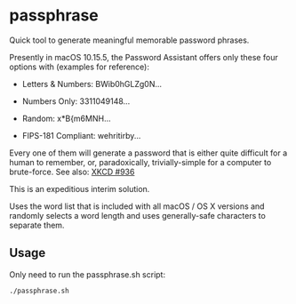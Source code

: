# passphrase
Quick tool to generate meaningful memorable password phrases.

Presently in macOS 10.15.5, the Password Assistant offers only these four options with (examples for reference):

* Letters & Numbers: BWib0hGLZg0N...

* Numbers Only: 3311049148...

* Random: x*B{m6MNH\...

* FIPS-181 Compliant: wehritirby...

Every one of them will generate a password that is either quite difficult for a human to remember, or, paradoxically, trivially-simple for a computer to brute-force. See also: [XKCD #936](https://xkcd.com/936/)

This is an expeditious interim solution.

Uses the word list that is included with all macOS / OS X versions and randomly selects a word length and uses generally-safe characters to separate them.

## Usage
Only need to run the passphrase.sh script:

    ./passphrase.sh
